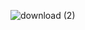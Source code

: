 ![download (2)](https://github.com/techietag/.github/assets/5674882/618699d9-4133-40b0-8804-54f6a9685f8f)
